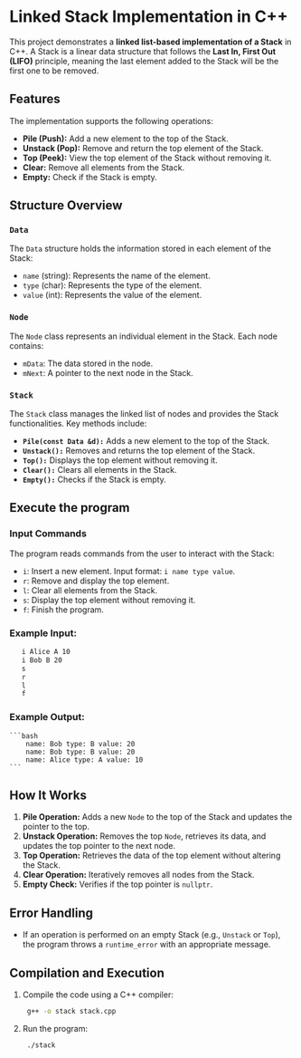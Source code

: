 # Linked Stack Implementation in C++

This project demonstrates a **linked list-based implementation of a Stack** in C++. A Stack is a linear data structure that follows the **Last In, First Out (LIFO)** principle, meaning the last element added to the Stack will be the first one to be removed.

## Features

The implementation supports the following operations:
- **Pile (Push):** Add a new element to the top of the Stack.
- **Unstack (Pop):** Remove and return the top element of the Stack.
- **Top (Peek):** View the top element of the Stack without removing it.
- **Clear:** Remove all elements from the Stack.
- **Empty:** Check if the Stack is empty.

## Structure Overview

### `Data`
The `Data` structure holds the information stored in each element of the Stack:
- `name` (string): Represents the name of the element.
- `type` (char): Represents the type of the element.
- `value` (int): Represents the value of the element.

### `Node`
The `Node` class represents an individual element in the Stack. Each node contains:
- `mData`: The data stored in the node.
- `mNext`: A pointer to the next node in the Stack.

### `Stack`
The `Stack` class manages the linked list of nodes and provides the Stack functionalities. Key methods include:
- **`Pile(const Data &d):`** Adds a new element to the top of the Stack.
- **`Unstack():`** Removes and returns the top element of the Stack.
- **`Top():`** Displays the top element without removing it.
- **`Clear():`** Clears all elements in the Stack.
- **`Empty():`** Checks if the Stack is empty.

## Execute the program

### Input Commands
The program reads commands from the user to interact with the Stack:
- `i`: Insert a new element. Input format: `i name type value`.
- `r`: Remove and display the top element.
- `l`: Clear all elements from the Stack.
- `s`: Display the top element without removing it.
- `f`: Finish the program.

### Example Input:

   ```bash
      i Alice A 10
      i Bob B 20
      s
      r
      l
      f
   ```

### Example Output:

    ```bash
        name: Bob type: B value: 20
        name: Bob type: B value: 20
        name: Alice type: A value: 10
    ```

## How It Works

1. **Pile Operation:** Adds a new `Node` to the top of the Stack and updates the pointer to the top.
2. **Unstack Operation:** Removes the top `Node`, retrieves its data, and updates the top pointer to the next node.
3. **Top Operation:** Retrieves the data of the top element without altering the Stack.
4. **Clear Operation:** Iteratively removes all nodes from the Stack.
5. **Empty Check:** Verifies if the top pointer is `nullptr`.

## Error Handling
- If an operation is performed on an empty Stack (e.g., `Unstack` or `Top`), the program throws a `runtime_error` with an appropriate message.

## Compilation and Execution

1. Compile the code using a C++ compiler:
   ```bash
    g++ -o stack stack.cpp
   ```
2. Run the program:
   ```bash
    ./stack
   ```
